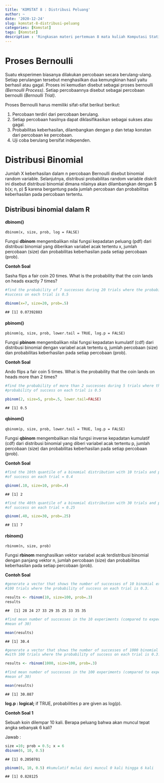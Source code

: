 ```yaml
---
title: 'KOMSTAT 8 : Distribusi Peluang'
author: ~
date: '2020-12-24'
slug: komstat-8-distribusi-peluang
categories: [Komstat]
tags: [Komstat]
description : 'Ringkasan materi pertemuan 8 mata kuliah Komputasi Statitik D4 KS - Distribusi Peluang'  
---
```

# Proses Bernoulli
Suatu eksperimen biasanya dilakukan percobaan secara berulang-ulang. Setiap perulangan tersebut menghasilkan dua kemungkinan hasil yaitu berhasil atau gagal. Proses ini kemudian disebut sebagai proses bernoulli *(Bernoulli Process)*. Setiap percobaannya disebut sebagai percobaan bernoulli *(Bernoulli Trial)*.

Proses Bernoulli harus memiliki sifat-sifat berikut berikut:
1. Percobaan terdiri dari percobaan berulang.
2. Setiap percobaan hasilnya dapat diklasifikasikan sebagai sukses atau gagal.
3. Probabilitas keberhasilan, dilambangkan dengan p dan tetap konstan dari percobaan ke percobaan.
4. Uji coba berulang bersifat independen.

# Distribusi Binomial
Jumlah X keberhasilan dalam n percobaan Bernoulli disebut binomial random variable.
Selanjutnya, distribusi probabilitas random variable diskrit ini disebut distribusi binomial dimana nilainya akan dilambangkan dengan $ b(x; n, p) $ karena bergantung pada jumlah percobaan dan probabilitas keberhasilan pada percobaan tertentu.

## Distribusi binomial dalam R

#### dbinom()
```{}
dbinom(x, size, prob, log = FALSE)
```
Fungsi **dbinom**  mengembalikan nilai fungsi kepadatan peluang (pdf) dari distribusi binomial yang diberikan variabel acak tertentu x, jumlah percobaan (size) dan probabilitas keberhasilan pada setiap percobaan (prob).

**Contoh Soal**

Sasha flips a fair coin 20 times. What is the probability that the coin lands on heads exactly 7 times?

```r
#find the probability of 7 successes during 20 trials where the probability of
#success on each trial is 0.5

dbinom(x=7, size=20, prob=.5)
```

```
## [1] 0.07392883
```

#### pbinom()
```{}
pbinom(q, size, prob, lower.tail = TRUE, log.p = FALSE)
```
Fungsi **pbinom**  mengembalikan nilai fungsi kepadatan kumulatif (cdf) dari distribusi binomial dengan variabel acak tertentu q, jumlah percobaan (size) dan probabilitas keberhasilan pada setiap percobaan (prob).

**Contoh Soal**

Ando flips a fair coin 5 times. What is the probability that the coin lands on heads more than 2 times?


```r
#find the probability of more than 2 successes during 5 trials where the
#probability of success on each trial is 0.5

pbinom(2, size=5, prob=.5, lower.tail=FALSE)
```

```
## [1] 0.5
```

#### qbinom()
```{}
qbinom(p, size, prob, lower.tail = TRUE, log.p = FALSE)
```
Fungsi **qbinom**  mengembalikan nilai fungsi inverse kepadatan kumulatif (cdf) dari distribusi binomial yang diberi variabel acak tertentu p, jumlah percobaan (size) dan probabilitas keberhasilan pada setiap percobaan (prob).

**Contoh Soal**

```r
#find the 10th quantile of a binomial distribution with 10 trials and prob
#of success on each trial = 0.4

qbinom(.10, size=10, prob=.4)
```

```
## [1] 2
```

```r
#find the 40th quantile of a binomial distribution with 30 trials and prob
#of success on each trial = 0.25

qbinom(.40, size=30, prob=.25)
```

```
## [1] 7
```

#### rbinom()
```{}
rbinom(n, size, prob)
```
Fungsi **rbinom**  menghasilkan vektor variabel acak terdistribusi binomial dengan panjang vektor  n, jumlah percobaan (size) dan probabilitas keberhasilan pada setiap percobaan (prob).

**Contoh Soal**

```r
#generate a vector that shows the number of successes of 10 binomial experiments with
#100 trials where the probability of success on each trial is 0.3.

results <- rbinom(10, size=100, prob=.3)
results
```

```
##  [1] 28 24 27 33 29 35 25 33 35 35
```

```r
#find mean number of successes in the 10 experiments (compared to expected
#mean of 30)

mean(results)
```

```
## [1] 30.4
```

```r
#generate a vector that shows the number of successes of 1000 binomial experiments
#with 100 trials where the probability of success on each trial is 0.3.

results <- rbinom(1000, size=100, prob=.3)

#find mean number of successes in the 100 experiments (compared to expected
#mean of 30)

mean(results)
```

```
## [1] 30.087
```

**log.p : logical;** if TRUE, probabilities p are given as log(p). 

**Contoh Soal 1**

Sebuah koin dilempar 10 kali. Berapa peluang bahwa akan muncul tepat angka sebanyak 6 kali?

Jawab : 

```r
size =10; prob = 0.5; x = 6
dbinom(6, 10, 0.5)
```

```
## [1] 0.2050781
```

```r
pbinom(6, 10, 0.5) #kumulatif mulai dari muncul 0 kali hingga 6 kali
```

```
## [1] 0.828125
```









